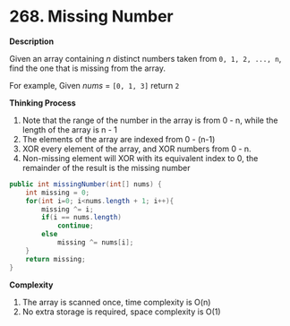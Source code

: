 # 268. Missing Number

**Description**

Given an array containing *n* distinct numbers taken from `0, 1, 2, ..., n`, find the one that is missing from the array.

For example,
Given *nums* = `[0, 1, 3]` return `2`

**Thinking Process**

1. Note that the range of the number in the array is from 0 - n, while the length of the array is n - 1
2. The elements of the array are indexed from 0 - (n-1)
3. XOR every element of the array, and XOR numbers from 0 - n. 
4. Non-missing element will XOR with its equivalent index to 0, the remainder of the result is the missing number

```java
public int missingNumber(int[] nums) {
	int missing = 0;
    for(int i=0; i<nums.length + 1; i++){
        missing ^= i;
        if(i == nums.length)
            continue;
        else
            missing ^= nums[i];
    }
    return missing;
}
```
**Complexity**

1. The array is scanned once, time complexity is O(n)
2. No extra storage is required, space complexity is O(1)